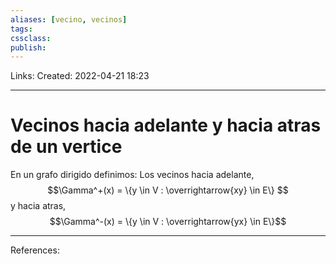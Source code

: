 ```yaml
---
aliases: [vecino, vecinos]
tags: 
cssclass: 
publish: 
---
```


Links: 
Created: 2022-04-21 18:23

---
# Vecinos hacia adelante y hacia atras de un vertice
En un grafo dirigido definimos:
Los vecinos hacia adelante,
$$\Gamma^+(x) = \{y \in V : \overrightarrow{xy} \in E\}
$$
y hacia atras,
$$\Gamma^-(x) = \{y \in V : \overrightarrow{yx} \in E\}$$


---
References: 